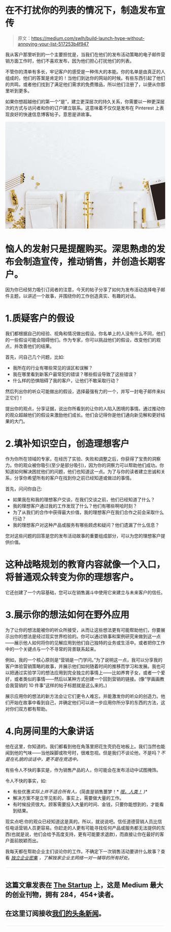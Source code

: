 # 在不打扰你的列表的情况下，制造发布宣传

> 原文：<https://medium.com/swlh/build-launch-hype-without-annoying-your-list-517253b4f947>

我从客户那里听到的一个主要担忧是，当我们在他们的发布活动策略的电子邮件营销方面工作时，他们不喜欢发布，因为他们担心打扰他们的列表。

不管你的清单有多长，牢记客户的感受是一种伟大的本能。你的名单是由真正的人组成的，他们的答案是肯定的！当他们到达你的网站的时候。有些东西引起了他们的共鸣，或者他们找到了满足他们需求的免费赠品，所以他们注册了，以便从你那里听到更多。

如果你想超越他们的第一个“是”，建立更深层次的持久关系，你需要以一种更深层次的方式与访问者和你的订户建立联系。这意味着不仅仅是发布在 Pinterest 上表现良好的快速信息博客帖子。意思是讲故事。

![](img/f58c4ff79663b129e972dccaad30b7dc.png)

# 恼人的发射只是提醒购买。深思熟虑的发布会制造宣传，推动销售，并创造长期客户。

因为你已经努力吸引订阅者的注意，今天的帖子分享了如何为发布活动选择电子邮件主题，以讲述一个故事，并围绕你的工作创造真实、有趣的对话。

# 1.质疑客户的假设

我们都根据自己的经验、视角和情况做出假设。你名单上的人没有什么不同，他们的一些假设可能会阻碍他们。作为专家，你可以挑战他们的假设，改变他们的观点，并改善他们的结果。

首先，问自己几个问题，比如:

*   我所在的行业有哪些常见的误区和误解？
*   我在哪里看到新客户最常犯的错误？哪些假设导致了这些错误？
*   什么样的恐惧阻碍了我的客户，让他们不敢采取行动？

然后列出你的听众可能做出的假设，选择最强有力的一个，并写一封电子邮件来纠正它们！

提出你的观点，分享证据，说出你所看到的让你的人陷入困境的事情。通过推动你的观众超越他们的假设来激励他们成长。他们会记得你是他们通向新见解和更好结果的大门。

# 2.填补知识空白，创造理想客户

作为你所在领域的专家，在经历了实验、失败和调整之后，你获得了宝贵的洞察力。你的观众被你吸引(至少是部分吸引)，因为你的洞察力可以帮助他们成功。你知道如何解决困扰他们的问题，他们也知道这一点。为了与你的读者建立忠诚和关系，分享你希望所有的客户在找到你之前已经知道或做过的事情。

首先，问问你自己:

*   如果我在和我的理想客户交谈，在我们交谈之前，他们已经知道了什么？
*   我的理想客户通过我的工作发现了什么？他们有哪些啊哈时刻？
*   为了从我们的合作中获得最大价值，我的理想客户在我们合作之前会采取什么行动？
*   我的理想客户对这种产品或服务有哪些顾虑和疑问？他们遗漏了什么信息？

您对这些问题的回答是您的发布活动故事的重要组成部分，可以为您的理想客户提供价值。

# 这种战略规划的教育内容就像一个入口，将普通观众转变为你的理想客户。

它还创建了一个内容基础，您可以在销售漏斗中使用它来建立与未来客户的信任。

# 3.展示你的想法如何在野外应用

为了让你的想法能被你的听众所接受，从而让这些想法更有可能帮助他们，你要展示出你的想法是经过现实世界检验的。你可以通过轶事和案例研究来做到这一点——展示他人如何将你的见解应用到他们自己独特的业务或生活中。或者把你工作中的一个关键点与一个不寻常的背景联系起来。

例如，我的一个核心原则是“营销是一门学问。”为了说明这一点，我可以分享我的客户体验营销策略的故事，并展示他们如何随着时间的推移而学习和发展。我也可以把通过实验学习的想法应用到完全独立的事情上——比如养育子女，或者一个爱好，或者类似的事情——然后以某种方式创建一个回到营销的链接。(像“学画画教会我营销的 10 件事”这样的帖子标题就是这么来的。)

展示应用你的想法的新方法会让它们更令人难忘，并能激发你的听众的创造力。他们开始在故事中看到自己，并确定他们可以进一步应用你所分享的东西的方法，这对你们双方都有帮助。

# 4.向房间里的大象讲话

他在这里，你知道的。我们都看到他在角落里把花生壳扔在地板上。我们当然也能闻到他的气味——当他跺脚或吹号时，很难忽视。但是我们不谈论他，不是吗？*不是在礼貌的谈话中，更不是在竞选中。*

有些令人不快的事实是，作为销售产品的人，你可能会在发布活动中试图掩饰。

令人不快的事实，如:

*   有些优惠*实际上并不适合所有人。*(简直是销售噩梦！* [*哦，人类！*](https://www.youtube.com/watch?v=F54rqDh2mWA) *)**
*   解决方案不是立竿见影的，事实上，需要做大量的工作。
*   有时候投资很大。顾客需要投入大量的时间、金钱，只要你能想到的，才能看到结果。

现实点吧:你的观众已经知道这是真的。所以，就说说吧。信任道德营销人员比信任电话营销人员更容易。你赶走的人更有可能寻找任何产品或服务都无法提供的东西(也就是说，他们会给予高度支持，更有可能要求退款)，而直接让你在最好的客户面前脱颖而出。

我每天都在帮助企业主们谈论你的工作。不确定下一次销售活动要讲什么故事？查看 [*独立企业密集*](http://www.kylaroma.com/consulting) *，了解独家企业主网络一对一辅导的所有好处。*

![](img/731acf26f5d44fdc58d99a6388fe935d.png)

## 这篇文章发表在 [The Startup](https://medium.com/swlh) 上，这是 Medium 最大的创业刊物，拥有 284，454+读者。

## 在这里订阅接收[我们的头条新闻](http://growthsupply.com/the-startup-newsletter/)。

![](img/731acf26f5d44fdc58d99a6388fe935d.png)